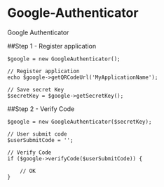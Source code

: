 Google-Authenticator
====================

Google Authenticator

##Step 1 - Register application

    $google = new GoogleAuthenticator();

    // Register application
    echo $google->getQRCodeUrl('MyApplicationName');

    // Save secret Key
    $secretKey = $google->getSecretKey();


##Step 2 - Verify Code

    $google = new GoogleAuthenticator($secretKey);

    // User submit code
    $userSubmitCode = '';

    // Verify Code
    if ($google->verifyCode($userSubmitCode)) {

        // OK
    }
